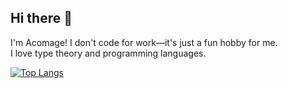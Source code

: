 ## Hi there 👋

I'm Acomage! I don't code for work—it's just a fun hobby for me.  
I love type theory and programming languages.

[![Top Langs](https://github-readme-stats.vercel.app/api/top-langs/?username=Acomage)](https://github.com/anuraghazra/github-readme-stats)
